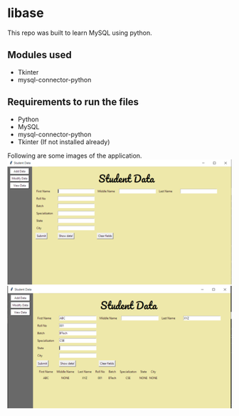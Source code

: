 # libase

This repo was built to learn MySQL using python.

## Modules used
- Tkinter
- mysql-connector-python

## Requirements to run the files
- Python
- MySQL
- mysql-connector-python
- Tkinter (If not installed already)

Following are some images of the application.
![libase1](/images/libase1.PNG)
![libase2](/images/libase2.PNG)

